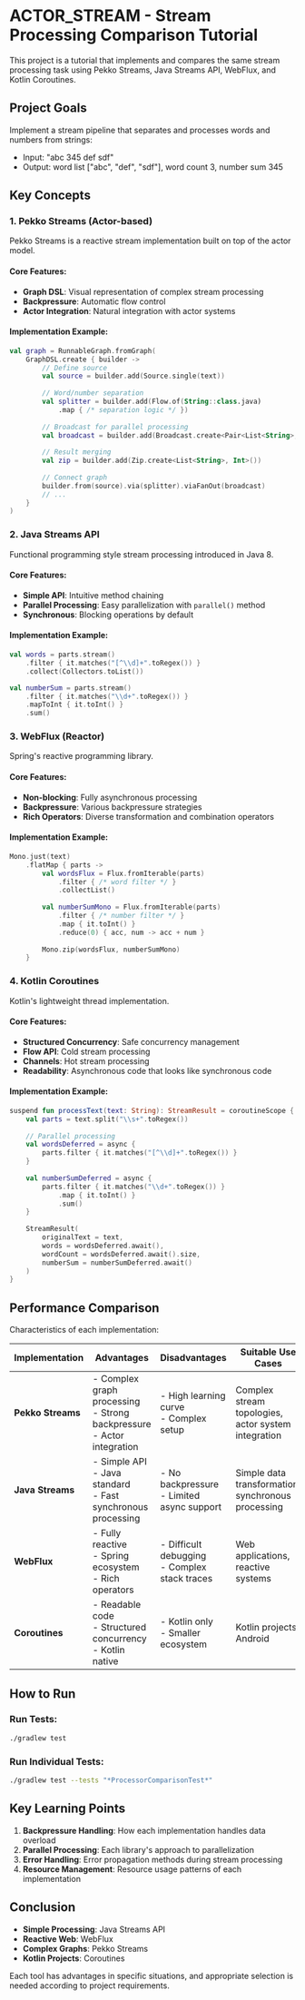 # ACTOR_STREAM - Stream Processing Comparison Tutorial

This project is a tutorial that implements and compares the same stream processing task using Pekko Streams, Java Streams API, WebFlux, and Kotlin Coroutines.

## Project Goals

Implement a stream pipeline that separates and processes words and numbers from strings:
- Input: "abc 345 def sdf"
- Output: word list ["abc", "def", "sdf"], word count 3, number sum 345

## Key Concepts

### 1. Pekko Streams (Actor-based)

Pekko Streams is a reactive stream implementation built on top of the actor model.

#### Core Features:
- **Graph DSL**: Visual representation of complex stream processing
- **Backpressure**: Automatic flow control
- **Actor Integration**: Natural integration with actor systems

#### Implementation Example:
```kotlin
val graph = RunnableGraph.fromGraph(
    GraphDSL.create { builder ->
        // Define source
        val source = builder.add(Source.single(text))
        
        // Word/number separation
        val splitter = builder.add(Flow.of(String::class.java)
            .map { /* separation logic */ })
        
        // Broadcast for parallel processing
        val broadcast = builder.add(Broadcast.create<Pair<List<String>, List<Int>>>(2))
        
        // Result merging
        val zip = builder.add(Zip.create<List<String>, Int>())
        
        // Connect graph
        builder.from(source).via(splitter).viaFanOut(broadcast)
        // ...
    }
)
```

### 2. Java Streams API

Functional programming style stream processing introduced in Java 8.

#### Core Features:
- **Simple API**: Intuitive method chaining
- **Parallel Processing**: Easy parallelization with `parallel()` method
- **Synchronous**: Blocking operations by default

#### Implementation Example:
```kotlin
val words = parts.stream()
    .filter { it.matches("[^\\d]+".toRegex()) }
    .collect(Collectors.toList())

val numberSum = parts.stream()
    .filter { it.matches("\\d+".toRegex()) }
    .mapToInt { it.toInt() }
    .sum()
```

### 3. WebFlux (Reactor)

Spring's reactive programming library.

#### Core Features:
- **Non-blocking**: Fully asynchronous processing
- **Backpressure**: Various backpressure strategies
- **Rich Operators**: Diverse transformation and combination operators

#### Implementation Example:
```kotlin
Mono.just(text)
    .flatMap { parts ->
        val wordsFlux = Flux.fromIterable(parts)
            .filter { /* word filter */ }
            .collectList()
        
        val numberSumMono = Flux.fromIterable(parts)
            .filter { /* number filter */ }
            .map { it.toInt() }
            .reduce(0) { acc, num -> acc + num }
        
        Mono.zip(wordsFlux, numberSumMono)
    }
```

### 4. Kotlin Coroutines

Kotlin's lightweight thread implementation.

#### Core Features:
- **Structured Concurrency**: Safe concurrency management
- **Flow API**: Cold stream processing
- **Channels**: Hot stream processing
- **Readability**: Asynchronous code that looks like synchronous code

#### Implementation Example:
```kotlin
suspend fun processText(text: String): StreamResult = coroutineScope {
    val parts = text.split("\\s+".toRegex())
    
    // Parallel processing
    val wordsDeferred = async {
        parts.filter { it.matches("[^\\d]+".toRegex()) }
    }
    
    val numberSumDeferred = async {
        parts.filter { it.matches("\\d+".toRegex()) }
            .map { it.toInt() }
            .sum()
    }
    
    StreamResult(
        originalText = text,
        words = wordsDeferred.await(),
        wordCount = wordsDeferred.await().size,
        numberSum = numberSumDeferred.await()
    )
}
```

## Performance Comparison

Characteristics of each implementation:

| Implementation | Advantages | Disadvantages | Suitable Use Cases |
|---------------|-----------|--------------|------------------|
| **Pekko Streams** | - Complex graph processing<br>- Strong backpressure<br>- Actor integration | - High learning curve<br>- Complex setup | Complex stream topologies, actor system integration |
| **Java Streams** | - Simple API<br>- Java standard<br>- Fast synchronous processing | - No backpressure<br>- Limited async support | Simple data transformation, synchronous processing |
| **WebFlux** | - Fully reactive<br>- Spring ecosystem<br>- Rich operators | - Difficult debugging<br>- Complex stack traces | Web applications, reactive systems |
| **Coroutines** | - Readable code<br>- Structured concurrency<br>- Kotlin native | - Kotlin only<br>- Smaller ecosystem | Kotlin projects, Android |

## How to Run

### Run Tests:
```bash
./gradlew test
```

### Run Individual Tests:
```bash
./gradlew test --tests "*ProcessorComparisonTest*"
```

## Key Learning Points

1. **Backpressure Handling**: How each implementation handles data overload
2. **Parallel Processing**: Each library's approach to parallelization
3. **Error Handling**: Error propagation methods during stream processing
4. **Resource Management**: Resource usage patterns of each implementation

## Conclusion

- **Simple Processing**: Java Streams API
- **Reactive Web**: WebFlux
- **Complex Graphs**: Pekko Streams
- **Kotlin Projects**: Coroutines

Each tool has advantages in specific situations, and appropriate selection is needed according to project requirements.